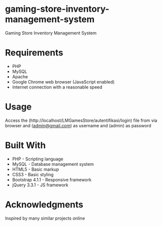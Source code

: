# gaming-store-inventory-management-system
Gaming Store Inventory Management System

# Requirements
- PHP
- MySQL
- Apache
- Google Chrome web browser (JavaScript enabled)
- Internet connection with a reasonable speed

# Usage
Access the (http://localhost/LMGamesStore/autentifikasi/login) file from via browser and (admin@gmail.com) as username and (admin) as password

# Built With
- PHP - Scripting language
- MySQL - Database management system
- HTML5 - Basic markup
- CSS3 - Basic styling
- Bootstrap 4.1.1 - Responsive framework
- jQuery 3.3.1 - JS framework

# Acknowledgments
Inspired by many similar projects online
